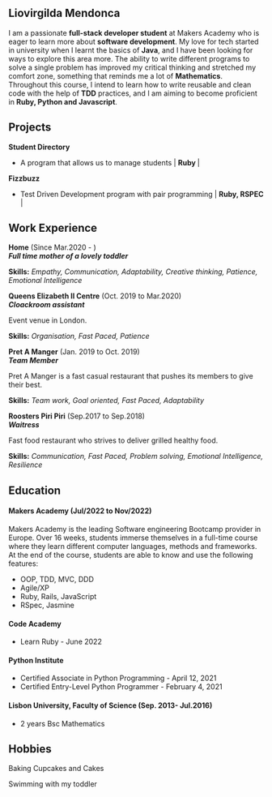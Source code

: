 ## Liovirgilda Mendonca

I am a passionate <strong>full-stack developer student</strong> at Makers Academy who is eager to learn more about <strong>software development</strong>. 
My love for tech started in university when I learnt the basics of  <strong>Java</strong>, and I have been looking for ways to explore this area more. 
The ability to write different programs to solve a single problem has improved my critical thinking and stretched my comfort zone, something that reminds me a lot of <strong>Mathematics</strong>.
Throughout this course, I intend to learn how to write reusable and clean code with the help of <strong>TDD</strong> practices, and I am aiming to become proficient in <strong>Ruby, Python and Javascript</strong>. 


## Projects

 **Student Directory** 
  - A program that allows us to manage students | <strong> Ruby </strong>  | 


 **Fizzbuzz**                 
  - Test Driven Development program with pair programming | <strong> Ruby, RSPEC </strong> |

## Work Experience

**Home** (Since Mar.2020 - )<br/>
<strong>_Full time mother of a lovely toddler_</strong>

<strong>Skills:</strong> <em>Empathy, Communication, Adaptability, Creative thinking, Patience, Emotional Intelligence</em>

**Queens Elizabeth II Centre** (Oct. 2019 to Mar.2020)  
<strong>_Cloackroom assistant_</strong>

Event venue in London.

<strong>Skills:</strong> <em>Organisation, Fast Paced, Patience</em>

**Pret A Manger** (Jan. 2019 to Oct. 2019) <br/>
<strong>_Team Member_</strong>

Pret A Manger is a fast casual restaurant that pushes its members to give their best.

<strong>Skills:</strong> <em>Team work, Goal oriented, Fast Paced, Adaptability</em>

**Roosters Piri Piri** (Sep.2017 to Sep.2018)  
<strong>_Waitress_</strong>

Fast food restaurant who strives to deliver grilled healthy food.

<strong>Skills:</strong><em> Communication, Fast Paced, Problem solving, Emotional Intelligence, Resilience</em>

## Education

#### Makers Academy (Jul/2022 to Nov/2022)
Makers Academy is the leading Software engineering Bootcamp provider in Europe.
Over 16 weeks, students immerse themselves in a full-time course where they learn different computer languages, methods and frameworks.
At the end of the course, students are able to know and use the following features:
- OOP, TDD, MVC, DDD
- Agile/XP
- Ruby, Rails, JavaScript
- RSpec, Jasmine

#### Code Academy 

- Learn Ruby - June 2022

#### Python Institute 

- Certified Associate in Python Programming - April 12, 2021
- Certified Entry-Level Python Programmer - February 4, 2021

#### Lisbon University, Faculty of Science (Sep. 2013- Jul.2016)

- 2 years Bsc Mathematics

## Hobbies

Baking Cupcakes and Cakes

Swimming with my toddler

